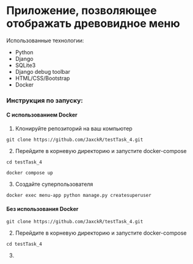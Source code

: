 # Приложение, позволяющее отображать древовидное меню

Использованные технологии:
- Python
- Django
- SQLite3
- Django debug toolbar
- HTML/CSS/Bootstrap
- Docker

### Инструкция по запуску:
#### С использованием Docker
1. Клонируйте репозиторий на ваш компьютер
```angular17html
git clone https://github.com/JaxckR/testTask_4.git
```
2. Перейдите в корневую директорию и запустите docker-compose
```angular17html
cd testTask_4
```
```angular17html
docker compose up
```
3. Создайте суперпользователя
```angular17html
docker exec menu-app python manage.py createsuperuser
```
#### Без использования Docker
```angular17html
git clone https://github.com/JaxckR/testTask_4.git
```
2. Перейдите в корневую директорию и запустите docker-compose
```angular17html
cd testTask_4
```
3. 
